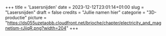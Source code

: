 +++
title = 'Lasersnijden'
date = 2023-12-12T23:01:14+01:00
slug = "Lasersnijden"
draft = false
credits = "Jullie namen hier"
categorie = "3D-productie"
picture = "https://ds055uzetaobb.cloudfront.net/brioche/chapter/electricity_and_magnetism-rJijqR.png?width=204"
+++
